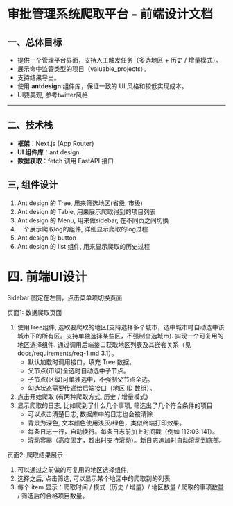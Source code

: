 # 审批管理系统爬取平台 - 前端设计文档

## 一、总体目标

* 提供一个管理平台界面，支持人工触发任务（多选地区 + 历史 / 增量模式）。
* 展示命中监管类型的项目（valuable_projects）。
* 支持结果导出。
* 使用 **antdesign** 组件库，保证一致的 UI 风格和较低实现成本。
* UI要美观, 参考twitter风格

---

## 二、技术栈

* **框架**：Next.js (App Router)
* **UI 组件库**：ant design
* **数据获取**：fetch 调用 FastAPI 接口

## 三, 组件设计
1. Ant design 的 Tree, 用来筛选地区(省级, 市级)
2. Ant design 的 Table, 用来展示爬取得到的项目列表
3. Ant design 的 Menu, 用来做sidebar, 在不同页之间切换
4. 一个展示爬取log的组件, 详细显示爬取的log过程
5. Ant design 的 button
6. Ant design 的 list 组件, 用来显示爬取的历史过程

# 四. 前端UI设计

Sidebar 固定在左侧，点击菜单项切换页面

页面1: 数据爬取页面

1. 使用Tree组件, 选取要爬取的地区(支持选择多个城市，选中城市时自动选中该城市下的所有区。支持单独选择某些区，不强制全选城市). 实现一个可复用的地区选择组件. 通过调用后端接口获取地区列表及其嵌套关系（见 docs/requirements/req-1.md 3.1）。
    - 默认加载时调用接口，填充 Tree 数据。
    - 父节点(市级)全选时自动选中子节点。
    - 子节点(区级)可单独选中，不强制父节点全选。
    - 勾选状态需要传递给后端接口（地区 ID 数组）。
2. 点击开始爬取 (有两种爬取方式, 历史 / 增量模式)
3. 显示爬取的日志, 比如爬到了什么几个事项, 筛选出了几个符合条件的项目
    - 可以点击清楚日志, 数据库中的日志也会被清除
    - 背景为深色, 文本颜色使用浅灰/绿色，类似终端打印效果。
    - 每条日志一行，自动换行。每条日志前加上时间戳（例如 [12:03:14]）。
    - 滚动容器（高度固定，超出时支持滚动）。新日志追加时自动滚动到底部。

页面2: 爬取结果展示
1. 可以通过之前做的可复用的地区选择组件, 
2. 选择之后, 点击筛选, 可以显示某个地区中的爬取到的列表
3. 每个 item 显示：爬取时间 / 模式（历史 / 增量）/ 地区数量 / 爬取的事项数量 / 筛选后的合格项目数量。